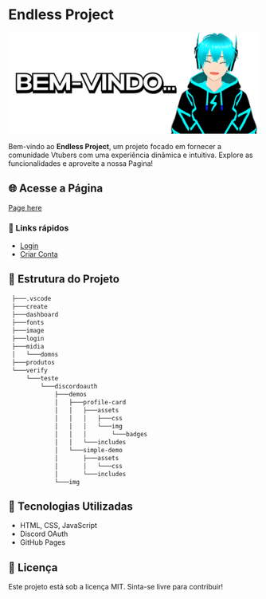 # Endless Project

![Endless](https://github.com/JempUnkn/endless/blob/main/image/domns.png)

Bem-vindo ao **Endless Project**, um projeto focado em fornecer a comunidade Vtubers com uma experiência dinâmica e intuitiva. Explore as funcionalidades e aproveite a nossa Pagina!

## 🌐 Acesse a Página

[Page here](https://jemp.github.io/endless)

### 🔗 Links rápidos
- [Login](https://jemp.github.io/endless/login)
- [Criar Conta](https://jemp.github.io/endless/create)

## 📂 Estrutura do Projeto

```
 ├───.vscode
 ├───create
 ├───dashboard
 ├───fonts
 ├───image
 ├───login
 ├───midia
 │   └───domns
 ├───produtos
 └───verify
     └───teste
         └───discordoauth
             ├───demos
             │   ├───profile-card
             │   │   ├───assets
             │   │   │   ├───css
             │   │   │   └───img
             │   │   │       └───badges
             │   │   └───includes
             │   └───simple-demo
             │       ├───assets
             │       │   └───css
             │       └───includes
             └───img
```

## 🚀 Tecnologias Utilizadas
- HTML, CSS, JavaScript
- Discord OAuth
- GitHub Pages

## 📜 Licença
Este projeto está sob a licença MIT. Sinta-se livre para contribuir!
